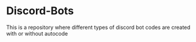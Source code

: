 # Discord-Bots
This is a repository where different types of discord bot codes are created with or without autocode 

